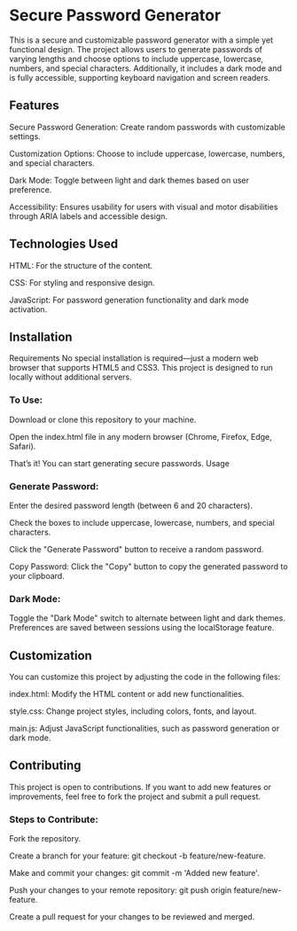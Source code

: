 # Secure Password Generator
This is a secure and customizable password generator with a simple yet functional design. The project allows users to generate passwords of varying lengths and choose options to include uppercase, lowercase, numbers, and special characters. Additionally, it includes a dark mode and is fully accessible, supporting keyboard navigation and screen readers.

## Features
Secure Password Generation: Create random passwords with customizable settings.

Customization Options: Choose to include uppercase, lowercase, numbers, and special characters.

Dark Mode: Toggle between light and dark themes based on user preference.

Accessibility: Ensures usability for users with visual and motor disabilities through ARIA labels and accessible design.

## Technologies Used
HTML: For the structure of the content.

CSS: For styling and responsive design.

JavaScript: For password generation functionality and dark mode activation.

## Installation
Requirements
No special installation is required—just a modern web browser that supports HTML5 and CSS3. This project is designed to run locally without additional servers.

### To Use:
Download or clone this repository to your machine.

Open the index.html file in any modern browser (Chrome, Firefox, Edge, Safari).

That’s it! You can start generating secure passwords.
Usage

### Generate Password:
Enter the desired password length (between 6 and 20 characters).

Check the boxes to include uppercase, lowercase, numbers, and special characters.

Click the "Generate Password" button to receive a random password.

Copy Password:
Click the "Copy" button to copy the generated password to your clipboard.

### Dark Mode:
Toggle the "Dark Mode" switch to alternate between light and dark themes. Preferences are saved between sessions using the localStorage feature.

## Customization
You can customize this project by adjusting the code in the following files:

index.html: Modify the HTML content or add new functionalities.

style.css: Change project styles, including colors, fonts, and layout.

main.js: Adjust JavaScript functionalities, such as password generation or dark mode.

## Contributing
This project is open to contributions. If you want to add new features or improvements, feel free to fork the project and submit a pull request.

### Steps to Contribute:
Fork the repository.

Create a branch for your feature: git checkout -b feature/new-feature.

Make and commit your changes: git commit -m 'Added new feature'.

Push your changes to your remote repository: git push origin feature/new-feature.

Create a pull request for your changes to be reviewed and merged.
